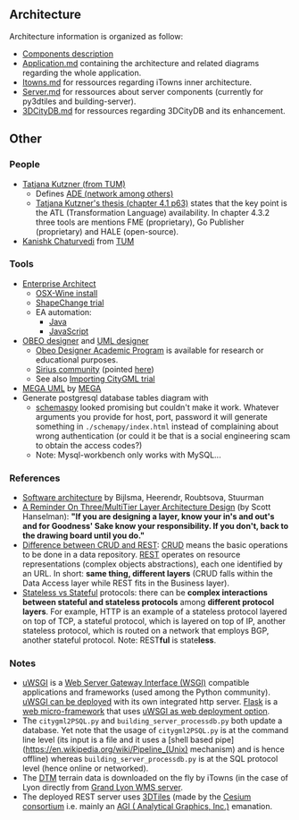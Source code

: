 ## Architecture<a name="top"></a>

Architecture information is organized as follow:
  * [Components description](Components.md)
  * [Application.md](Application.md) containing the architecture and related diagrams regarding the whole application.
  * [Itowns.md](Itowns.md) for ressources regarding iTowns inner architecture.
  * [Server.md](Server.md) for ressources about server components (currently for py3dtiles and building-server).
  * [3DCityDB.md](3DCityDB.md) for ressources regarding 3DCityDB and its enhancement.

## Other

### People
 * [Tatjana Kutzner (from TUM)](https://www.gis.bgu.tum.de/unser-team/lehrstuhlangehoerige/dr-tatjana-kutzner/)
    - Defines [ADE (network among others)](https://github.com/TatjanaKutzner/CityGML-UtilityNetwork-ADE) 
    - [Tatjana Kutzner's thesis (chapter 4.1 p63)](https://mediatum.ub.tum.de/doc/1341432/1341432.pdf) states that the key point is the ATL (Transformation Language) availability. In chapter 4.3.2 three tools are mentions FME (proprietary), Go Publisher (proprietary) and HALE (open-source).
 * [Kanishk Chaturvedi](https://github.com/kanishk-chaturvedi/CityGML-3.0) from [TUM](https://www.gis.bgu.tum.de/unser-team/lehrstuhlangehoerige/kanishk-chaturvedi/)
 
### Tools
 * [Enterprise Architect](http://www.sparxsystems.com/products/index.html#ult)
    - [OSX-Wine install](https://github.com/MEPP-team/VCity/wiki/OSX_Instal_Enterprise_Architect_-_2017_06_08)
    - [ShapeChange trial](https://github.com/MEPP-team/VCity/wiki/EA_and_ShapeChange_trial_-_2017_06_22)
    - EA automation:
      * [Java](https://exploringea.com/2013/12/11/ea-automation-with-java/)
      * [JavaScript](http://www.sparxsystems.com/enterprise_architect_user_guide/10/automation_and_scripting/the_scripter_window.html)
 * [OBEO designer](https://www.obeodesigner.com/en/) and [UML designer](http://www.umldesigner.org/) 
   - [Obeo Designer Academic Program](https://www.obeodesigner.com/en/academic-program) is available for research or educational purposes.
   - [Sirius community](https://www.eclipse.org/forums/index.php?t=thread&frm_id=262) (pointed [here](https://www.obeodesigner.com/en/resources))
   - See also [Importing CityGML trial](https://github.com/MEPP-team/VCity/wiki/Obeo_designer_trial_-_2017_06_22/_edit)     
 * [MEGA UML](http://www.mega.com/en/resource/mega-uml-hopex) by [MEGA](http://www.mega.com/en)
 * Generate postgresql database tables diagram with  
    - [schemaspy](https://stackoverflow.com/questions/3223770/tools-to-generate-database-tables-diagram-with-postgresql) looked promising but couldn't make it work. Whatever arguments you provide for host, port, password it will generate something in `./schemapy/index.html` instead of complaining about wrong authentication (or could it be that is a social engineering scam to obtain the access codes?)
    - Note: Mysql-workbench only works with MySQL...

### References
  * [Software architecture](http://ftacademy.org/sites/ftacademy.org/files/materials/fta-m11-soft_arch-pre.pdf) by Bijlsma, Heerendr, Roubtsova, Stuurman
  * [A Reminder On Three/MultiTier Layer Architecture Design](https://www.hanselman.com/blog/AReminderOnThreeMultiTierLayerArchitectureDesignBroughtToYouByMyLateNightFrustrations.aspx) (by Scott Hanselman): **"If you are designing a layer, know your in's and out's and for Goodness' Sake know your responsibility.  If you don't, back to the drawing board until you do."**
  * [Difference between CRUD and REST](https://softwareengineering.stackexchange.com/questions/120716/difference-between-rest-and-crud): [CRUD](https://en.wikipedia.org/wiki/Create,_read,_update_and_delete) means the basic operations to be done in a data repository. [REST](https://en.wikipedia.org/wiki/Representational_state_transfer) operates on resource  representations (complex objects abstractions), each one identified by an URL. In short: **same thing, different layers** (CRUD falls within the Data Access layer while REST fits in the Business layer).
  * [Stateless vs Stateful](https://en.wikipedia.org/wiki/Stateless_protocol) protocols: there can be **complex interactions between stateful and stateless protocols** among **different protocol layers**. For example, HTTP is an example of a stateless protocol layered on top of TCP, a stateful protocol, which is layered on top of IP, another stateless protocol, which is routed on a network that employs BGP, another stateful protocol. Note: REST**ful** is state**less**.
  
### Notes
 * [uWSGI](https://uwsgi-docs.readthedocs.io/en/latest/) is a [Web Server Gateway Interface (WSGI)](https://en.wikipedia.org/wiki/Web_Server_Gateway_Interface) compatible applications and frameworks (used among the Python community). [uWSGI can be deployed](https://uwsgi-docs.readthedocs.io/en/latest/WebServers.html) with its own integrated http server. [Flask](http://flask.pocoo.org/) is a [web micro-framework](https://en.wikipedia.org/wiki/Flask_(web_framework)) that uses [uWSGI as web deployment option](http://flask.pocoo.org/docs/0.12/deploying/uwsgi/).
 * The `citygml2PSQL.py` and `building_server_processdb.py` both update a database. Yet note that the usage of `citygml2PSQL.py` is at the command line level (its input is a file and it uses a [shell based pipe](https://en.wikipedia.org/wiki/Pipeline_(Unix) mechanism) and is hence offline) whereas `building_server_processdb.py` is at the SQL protocol level (hence online or networked). 
 * The [DTM](https://en.wikipedia.org/wiki/Digital_elevation_model) terrain data is downloaded on the fly by iTowns (in the case of Lyon directly from [Grand Lyon WMS server](https://download.data.grandlyon.com/wms/grandlyon?SERVICE=WMS&REQUEST=GetMap&LAYERS=MNT2012_Altitude_10m_CC46&VERSION=1.3.0&STYLES=&FORMAT=image/jpeg&TRANSPARENT=false&BBOX=1840285.7887575002,5172130.550769992,1841520.2114662502,5173177.596804991&CRS=EPSG:3946&WIDTH=256&HEIGHT=256).
 * The deployed REST server uses [3DTiles](https://github.com/AnalyticalGraphicsInc/3d-tiles) (made by the [Cesium consortium](http://cesiumjs.org/about.html) i.e. mainly an [AGI ( Analytical Graphics, Inc.)](http://www.agi.com/home) emanation.

